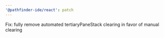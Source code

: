 ```yaml
---
'@pathfinder-ide/react': patch
---
```


Fix: fully remove automated tertiaryPaneStack clearing in favor of manual clearing
